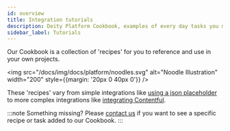 ```yaml
---
id: overview
title: Integration tutorials
description: Deity Platform Cookbook, examples of every day tasks you might need to do when building your app
sidebar_label: Tutorials
---
```


Our Cookbook is a collection of 'recipes' for you to reference and use in your own projects.

<img src="/docs/img/docs/platform/noodles.svg" alt="Noodle Illustration" width="200" style={{margin: '20px 0 40px 0'}} />

These 'recipes' vary from simple integrations like [using a json placeholder](./jsonplaceholder) to more complex integrations like [integrating Contentful](./contentful).


:::note Something missing?
Please [contact us](https://deity.com/contact) if you want to see a specific recipe or task added to our Cookbook.
:::
